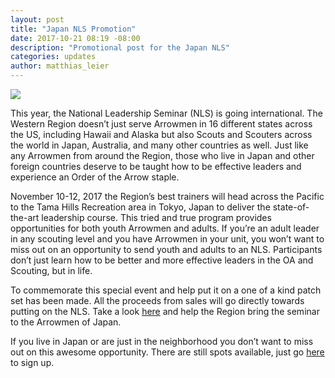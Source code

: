 ```yaml
---
layout: post
title: "Japan NLS Promotion"
date: 2017-10-21 08:19 -08:00
description: "Promotional post for the Japan NLS"
categories: updates
author: matthias_leier
---
```


<img src="{{ site.baseurl }}images/posts/2017NLS/japan-nls-desktop-01.jpg" class="img-thumbnail img-responsive center-block">

This year, the National Leadership Seminar (NLS) is going international. The Western Region doesn’t just serve Arrowmen in 16 different states across the US, including Hawaii and Alaska but also Scouts and Scouters across the world in Japan, Australia, and many other countries as well. Just like any Arrowmen from around the Region, <!--More-->those who live in Japan and other foreign countries deserve to be taught how to be effective leaders and experience an Order of the Arrow staple.

<!--more-->

November 10-12, 2017 the Region’s best trainers will head across the Pacific to the Tama Hills Recreation area in Tokyo, Japan to deliver the state-of-the-art leadership course. This tried and true program provides opportunities for both youth Arrowmen and adults. If you’re an adult leader in any scouting level and you have Arrowmen in your unit, you won’t want to miss out on an opportunity to send youth and adults to an NLS. Participants don’t just learn how to be better and more effective leaders in the OA and Scouting, but in life.

To commemorate this special event and help put it on a one of a kind patch set has been made. All the proceeds from sales will go directly towards putting on the NLS. Take a look <a href="https://tradingpost.oa-bsa.org/SearchResults.asp?Cat=58">here</a> and help the Region bring the seminar to the Arrowmen of Japan.

If you live in Japan or are just in the neighborhood you don’t want to miss out on this awesome opportunity.  There are still spots available, just go <a href="http://western.oa-bsa.org/program/training/nls/">here</a> to sign up.
